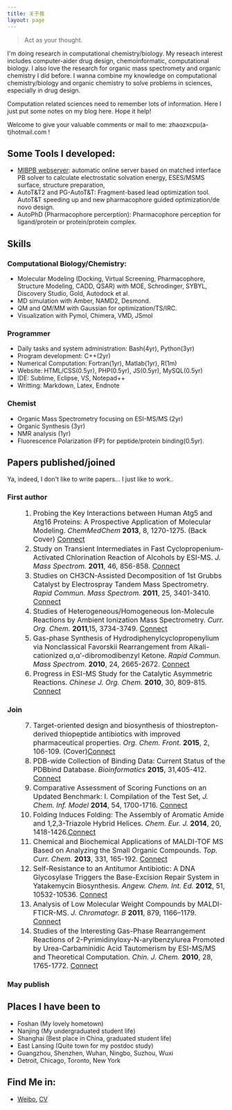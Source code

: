 ```yaml
---
title: 关于我
layout: page
---
```


> Act as your thought.

I'm doing research in computational chemistry/biology. My reseach interest includes computer-aider drug design, chemoinformatic, computational biology. I also love the research for organic mass spectromety  and organic chemistry I did before. I wanna combine my knowledge on computational chemistry/biology and organic chemistry to solve problems in sciences, especially in drug design. 

Computation related sciences need to remember lots of information. Here I just put some notes on my blog here. Hope it help!

Welcome to give your valuable comments or mail to me: zhaozxcpu(a-t)hotmail.com !    

## Some Tools I developed:
- [MIBPB webserver](http://23.239.23.221/MIBPBweb/): automatic online server based on matched interface PB solver to calculate electrostatic solvation energy, ESES/MSMS surface, structure preparation, 
- AutoT&T2 and PG-AutoT&T: Fragment-based lead optimization tool. AutoT&T speeding up and new pharmacophore guided optimization/de novo design.
- AutoPhD (Pharmacophore percerption): Pharmacophore perception for ligand/protein or protein/protein complex.
 
## Skills

### Computational Biology/Chemistry:
- Molecular Modeling (Docking, Virtual Screening, Pharmacophore, Structure Modeling, CADD, QSAR) with MOE, Schrodinger, SYBYL, Discovery Studio, Gold, Autodock et al. 
- MD simulation with Amber, NAMD2, Desmond.
- QM and QM/MM with Gaussian for optimization/TS/IRC.
- Visualization with Pymol, Chimera, VMD, JSmol

### Programmer
- Daily tasks and system administration: Bash(4yr), Python(3yr)
- Program development: C++(2yr)
- Numerical Computation: Fortran(1yr), Matlab(1yr), R(1m)
- Website: HTML/CSS(0.5yr), PHP(0.5yr), JS(0.5yr), MySQL(0.5yr)
- IDE: Sublime, Eclipse, VS, Notepad++
- Writting: Markdown, Latex, Endnote

### Chemist
- Organic Mass Spectrometry focusing on ESI-MS/MS (2yr)
- Organic Synthesis (3yr)
- NMR analysis (1yr)
- Fluorescence Polarization (FP) for peptide/protein binding(0.5yr).

<style>ol li{font-size:16px;padding:0;margin:2px 0 2px 36px} ol li strong{font-size:16px;padding:0;}</style>

## Papers published/joined
Ya, indeed, I don't like to write papers... I just like to work..

### First author
1. Probing the Key Interactions between Human Atg5 and Atg16 Proteins: A Prospective Application of
Molecular Modeling. *ChemMedChem* **2013**, 8, 1270-1275. (Back Cover) [Connect]()
2. Study on Transient Intermediates in Fast Cyclopropenium-Activated Chlorination Reaction of Alcohols by ESI-MS. *J. Mass Spectrom.* **2011**, 46, 856-858. [Connect]()
3. Studies on CH3CN-Assisted Decomposition of 1st Grubbs Catalyst by Electrospray Tandem Mass Spectrometry. *Rapid Commun. Mass Spectrom.* **2011**, 25, 3401-3410. [Connect]()
4. Studies of Heterogeneous/Homogeneous Ion-Molecule Reactions by Ambient Ionization Mass Spectrometry. *Curr. Org. Chem.* **2011**,15, 3734-3749. [Connect]()
5. Gas-phase Synthesis of Hydrodiphenylcyclopropenylium via Nonclassical Favorskii Rearrangement from Alkali-cationized α,α′-dibromodibenzyl Ketone. *Rapid Commun. Mass Spectrom.* **2010**, 24, 2665-2672. [Connect]()
6. Progress in ESI-MS Study for the Catalytic Asymmetric Reactions. *Chinese J. Org. Chem.* **2010**, 30, 809-815. [Connect]()

### Join
7. Target-oriented design and biosynthesis of thiostrepton-derived thiopeptide antibiotics with improved pharmaceutical properties. *Org. Chem. Front.* **2015**, 2, 106-109. (Cover)[Connect]()
8. PDB-wide Collection of Binding Data: Current Status of the PDBbind Database. *Bioinformatics* **2015**, 31,405-412. [Connect]()
9. Comparative Assessment of Scoring Functions on an Updated Benchmark: I. Compilation of the Test Set, *J. Chem. Inf. Model* **2014**, 54, 1700-1716. [Connect]()
10. Folding Induces Folding: The Assembly of Aromatic Amide and 1,2,3-Triazole Hybrid Helices. *Chem. Eur. J.*  **2014**, 20, 1418-1426.[Connect]()
11. Chemical and Biochemical Applications of MALDI-TOF MS Based on Analyzing the Small Organic Compounds. *Top. Curr. Chem.* **2013**, 331, 165-192. [Connect]()
12. Self-Resistance to an Antitumor Antibiotic: A DNA Glycosylase Triggers the Base-Excision Repair System in Yatakemycin Biosynthesis. *Angew. Chem. Int. Ed.* **2012**, 51, 10532-10536. [Connect]()
13. Analysis of Low Molecular Weight Compounds by MALDI-FTICR-MS. *J. Chromatogr. B* **2011**, 879, 1166–1179. [Connect]()
14. Studies of the Interesting Gas-Phase Rearrangement Reactions of 2-Pyrimidinyloxy-N-arylbenzylurea Promoted by Urea-Carbaminidic Acid Tautomerism by ESI-MS/MS and Theoretical Computation. *Chin. J. Chem.* **2010**, 28, 1765-1772. [Connect]()

### May publish


## Places I have been to
- Foshan (My lovely hometown)
- Nanjing (My undergraduated student life)
- Shanghai (Best place in China, graduated student life)
- East Lansing (Quite town for my postdoc study)
- Guangzhou, Shenzhen, Wuhan, Ningbo, Suzhou, Wuxi
- Detroit, Chicago, Toronto, New York

## Find Me in:
- [Weibo](http://weibo.com/234020806/), [CV](/HomPDF/Hom-CV.pdf)
